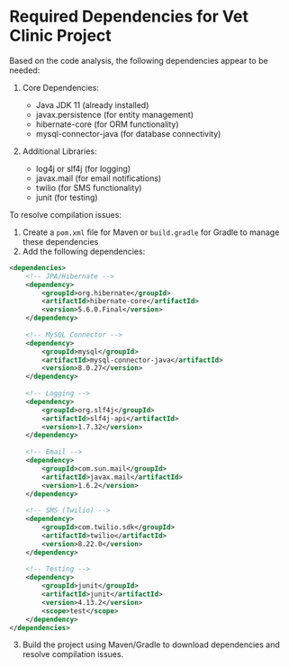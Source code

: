 # Required Dependencies for Vet Clinic Project

Based on the code analysis, the following dependencies appear to be needed:

1. Core Dependencies:
   - Java JDK 11 (already installed)
   - javax.persistence (for entity management)
   - hibernate-core (for ORM functionality)
   - mysql-connector-java (for database connectivity)

2. Additional Libraries:
   - log4j or slf4j (for logging)
   - javax.mail (for email notifications)
   - twilio (for SMS functionality)
   - junit (for testing)

To resolve compilation issues:

1. Create a `pom.xml` file for Maven or `build.gradle` for Gradle to manage these dependencies
2. Add the following dependencies:

```xml
<dependencies>
    <!-- JPA/Hibernate -->
    <dependency>
        <groupId>org.hibernate</groupId>
        <artifactId>hibernate-core</artifactId>
        <version>5.6.0.Final</version>
    </dependency>
    
    <!-- MySQL Connector -->
    <dependency>
        <groupId>mysql</groupId>
        <artifactId>mysql-connector-java</artifactId>
        <version>8.0.27</version>
    </dependency>
    
    <!-- Logging -->
    <dependency>
        <groupId>org.slf4j</groupId>
        <artifactId>slf4j-api</artifactId>
        <version>1.7.32</version>
    </dependency>
    
    <!-- Email -->
    <dependency>
        <groupId>com.sun.mail</groupId>
        <artifactId>javax.mail</artifactId>
        <version>1.6.2</version>
    </dependency>
    
    <!-- SMS (Twilio) -->
    <dependency>
        <groupId>com.twilio.sdk</groupId>
        <artifactId>twilio</artifactId>
        <version>8.22.0</version>
    </dependency>
    
    <!-- Testing -->
    <dependency>
        <groupId>junit</groupId>
        <artifactId>junit</artifactId>
        <version>4.13.2</version>
        <scope>test</scope>
    </dependency>
</dependencies>
```

3. Build the project using Maven/Gradle to download dependencies and resolve compilation issues.